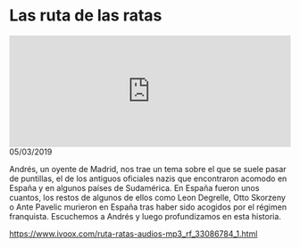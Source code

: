 # Las ruta de las ratas 
<iframe id='audio_88903085' frameborder='0' allowfullscreen='' scrolling='no' height='200' style='width:100%;' src='https://www.ivoox.com/player_ej_33086784_6_1.html' loading='lazy'></iframe>05/03/2019

Andrés, un oyente de Madrid, nos trae un tema sobre el que se suele pasar de puntillas, el de los antiguos oficiales nazis que encontraron acomodo en España y en algunos países de Sudamérica. En España fueron unos cuantos, los restos de algunos de ellos como Leon Degrelle, Otto Skorzeny o Ante Pavelic murieron en España tras haber sido acogidos por el régimen franquista. Escuchemos a Andrés y luego profundizamos en esta historia.

https://www.ivoox.com/ruta-ratas-audios-mp3_rf_33086784_1.html
